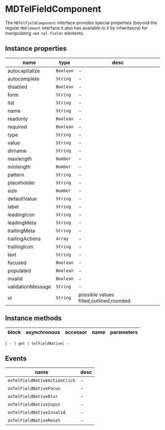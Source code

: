 # MDTelFieldComponent
The `MDTelFieldComponent` interface provides special properties (beyond the regular `MDElement` interface it also has available to it by inheritance) for manipulating `<md-tel-field>` elements.

## Instance properties

name|type|desc
---|---|---
autocapitalize|`Boolean`|-
autocomplete|`String`|-
disabled|`Boolean`|-
form|`String`|-
list|`String`|-
name|`String`|-
readonly|`Boolean`|-
required|`Boolean`|-
type|`String`|-
value|`String`|-
dirname|`String`|-
maxlength|`Number`|-
minlength|`Number`|-
pattern|`String`|-
placeholder|`String`|-
size|`Number`|-
defaultValue|`String`|-
label|`String`|-
leadingIcon|`String`|-
leadingMeta|`String`|-
trailingMeta|`String`|-
trailingActions|`Array`|-
trailingIcon|`String`|-
text|`String`|-
focused|`Boolean`|-
populated|`Boolean`|-
invalid|`Boolean`|-
validationMessage|`String`|-
ui|`String`|possible values filled,outlined,rounded

## Instance methods

block| asynchronous | accessor| name| parameters
---| --- | ---| ---| ---

    | - | get | telFieldNative| -

## Events

name|desc
---|---
`onTelFieldNativeActionClick`|-
`onTelFieldNativeFocus`|-
`onTelFieldNativeBlur`|-
`onTelFieldNativeInput`|-
`onTelFieldNativeInvalid`|-
`onTelFieldNativeReset`|-
